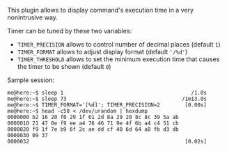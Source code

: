 This plugin allows to display command's execution time in a very nonintrusive way.

Timer can be tuned by these two variables:

* `TIMER_PRECISION` allows to control number of decimal places (default `1`)
* `TIMER_FORMAT` allows to adjust display format (default `'/%d'`)
* `TIMER_THRESHOLD` allows to set the minimum execution time that causes the timer to be shown (default `0`)

Sample session:

    me@here:~$ sleep 1                                         /1.0s
    me@here:~$ sleep 73                                     /1m13.0s
    me@here:~$ TIMER_FORMAT='[%d]'; TIMER_PRECISION=2        [0.00s]
    me@here:~$ head -c50 < /dev/urandom | hexdump
    0000000 b2 16 20 f0 29 1f 61 2d 8a 29 20 8c 8c 39 5a ab
    0000010 21 47 0e f9 ee a4 76 46 71 9e 4f 6b a4 c4 51 cb
    0000020 f9 1f 7e b9 6f 2c ae dd cf 40 6d 64 a8 fb d3 db
    0000030 09 37
    0000032                                                  [0.02s]
